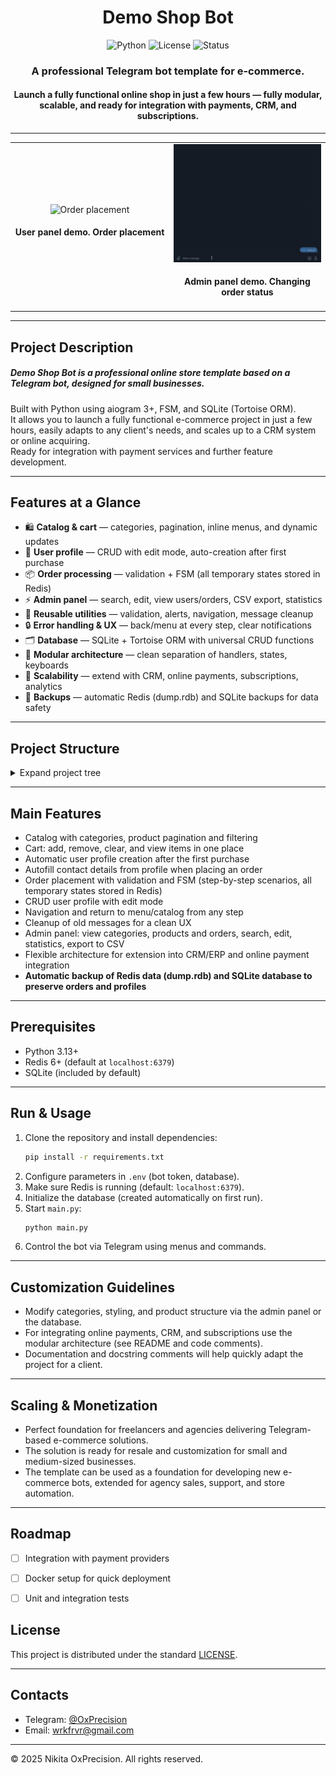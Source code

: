 <div align="center">

# Demo Shop Bot

![Python](https://img.shields.io/badge/Python-3.13+-blue.svg) ![License](https://img.shields.io/badge/License-MIT-green.svg) ![Status](https://img.shields.io/badge/Status-Active-success.svg)


### A professional Telegram bot template for e-commerce.
#### Launch a fully functional online shop in just a few hours — fully modular, scalable, and ready for integration with payments, CRM, and subscriptions.

</div>

---


<table align="center">
  <tr>
    <td align="center" width="550">
      <img src="assets/admin.gif" width="400" alt="Order placement"/><br/>
      <h4> <b>User panel demo. Order placement</b> </h4>
    </td>
    <td align="center" width="550">
      <img src="assets/user.gif" width="400" alt="Admin panel"/><br/>
      <h4>Admin panel demo. Changing order status</h4>
    </td>
  </tr>
</table>

---

## Project Description

##### **Demo Shop Bot** is a professional online store template based on a Telegram bot, designed for small businesses.  
Built with Python using aiogram 3+, FSM, and SQLite (Tortoise ORM).  
It allows you to launch a fully functional e-commerce project in just a few hours, easily adapts to any client's needs, and scales up to a CRM system or online acquiring.  
Ready for integration with payment services and further feature development.

---


## Features at a Glance

- 🛍 **Catalog & cart** — categories, pagination, inline menus, and dynamic updates  
- 👤 **User profile** — CRUD with edit mode, auto-creation after first purchase  
- 📦 **Order processing** — validation + FSM (all temporary states stored in Redis)  
- ⚡ **Admin panel** — search, edit, view users/orders, CSV export, statistics  
- 🔄 **Reusable utilities** — validation, alerts, navigation, message cleanup  
- 🔒 **Error handling & UX** — back/menu at every step, clear notifications  
- 🗂 **Database** — SQLite + Tortoise ORM with universal CRUD functions  
- 🧩 **Modular architecture** — clean separation of handlers, states, keyboards  
- 🚀 **Scalability** — extend with CRM, online payments, subscriptions, analytics  
- 💾 **Backups** — automatic Redis (dump.rdb) and SQLite backups for data safety  


---


## Project Structure

<details>
<summary>Expand project tree</summary>

```
Demo_Shop_Bot/
├── .venv/
├── assets/
├── backups/
├── bot/
│   ├── handlers/
│   │    ├── admin_handlers/
│   │    │     ├── __init__.py
│   │    │     ├── add_category.py
│   │    │     ├── add_product.py
│   │    │     ├── admin_access.py
│   │    │     ├── admin_catalog.py
│   │    │     ├── admin_common.py
│   │    │     ├── admin_help.py
│   │    │     ├── admin_orders.py
│   │    │     ├── admin_stats.py
│   │    │     ├── delete_product.py
│   │    │     ├── edit_category.py
│   │    │     ├── edit_product.py
│   │    │     ├── search_order.py
│   │    │     └── search_product.py
│   │    ├── user_handlers/
│   │    │     ├── __init__.py
│   │    │     ├── user_cart.py
│   │    │     ├── user_catalog.py
│   │    │     ├── user_checkout.py
│   │    │     ├── user_common.py
│   │    │     ├── user_help.py
│   │    │     ├── user_menu.py
│   │    │     ├── user_orders.py
│   │    │     └── user_profile.py
│   │    └── __init__.py
│   ├── keyboards/
│   │    ├── admin/
│   │    │     ├── __init__.py
│   │    │     ├── admin_menu.py
│   │    │     ├── catalog_keyboards.py
│   │    │     ├── help_keyboard.py
│   │    │     ├── order_keyboards.py
│   │    │     └── stats_kb.py
│   │    └── user/
│   │          ├── __init__.py
│   │          ├── order_keyboards.py
│   │          ├── user_cart_keyboards.py
│   │          ├── user_catalog_keyboards.py
│   │          ├── user_checkout_keyboards.py
│   │          ├── user_common_keyboards.py
│   │          ├── user_main_menu.py
│   │          └── user_profile_keyboards.py
│   ├── states/
│   │    ├── admin_states/
│   │    │     ├── __init__.py
│   │    │     ├── category_states.py
│   │    │     ├── order_states.py
│   │    │     └── product_states.py
│   │    └── user_states/
│   │          ├── __init__.py
│   │          ├── order_states.py
│   │          └── profile_states.py
│   └── utils/
│        ├── admin_utils/
│        │     ├── __init__.py
│        │     ├── catalog_utils.py
│        │     └── order_utils.py
│        ├── user_utils/
│        │     ├── __init__.py
│        │     ├── universal_handlers.py
│        │     ├── user_cart_utils.py
│        │     ├── user_checkout_utils.py
│        │     ├── user_common_utils.py
│        │     ├── user_orders_utils.py
│        │     ├── user_profile_utils.py
│        │     └── validators.py
│        ├── common_utils.py
│        └── constants.py
├── config_data/
│   ├── __init__.py
│   ├── bot_instance.py
│   └── env.py
├── database/
│   ├── __init__.py
│   ├── crud.py
│   ├── __init___db.py
│   └── models.py
├── services/
│   ├── i18n/
│   │    ├── __init__.py
│   │    ├── middleware.py
│   │    └── translations.py
│   ├── locales/
│   │    ├── en
│   │    │   ├── __init__.py
│   │    │   └── en.json
│   │    ├── ru
│   │    │   ├── __init__.py
│   │    │   └── ru.json
│   │    └── __init__.py
│   ├── __init__.py
│   └── locale_repo.py
├── .env
├── .gitignore
├── dump.rdb
├── LICENSE
├── main.py
├── README.md
├── requirements.txt
└── shop.db
```
</details>

---

## Main Features

- Catalog with categories, product pagination and filtering  
- Cart: add, remove, clear, and view items in one place  
- Automatic user profile creation after the first purchase  
- Autofill contact details from profile when placing an order  
- Order placement with validation and FSM (step-by-step scenarios, all temporary states stored in Redis)  
- CRUD user profile with edit mode  
- Navigation and return to menu/catalog from any step  
- Cleanup of old messages for a clean UX  
- Admin panel: view categories, products and orders, search, edit, statistics, export to CSV  
- Flexible architecture for extension into CRM/ERP and online payment integration  
- **Automatic backup of Redis data (dump.rdb) and SQLite database to preserve orders and profiles**

---

## Prerequisites

- Python 3.13+  
- Redis 6+ (default at `localhost:6379`)  
- SQLite (included by default)

---

## Run & Usage

1. Clone the repository and install dependencies:
    ```bash
    pip install -r requirements.txt
    ```
2. Configure parameters in `.env` (bot token, database).  
3. Make sure Redis is running (default: `localhost:6379`).  
4. Initialize the database (created automatically on first run).  
5. Start `main.py`:
    ```bash
    python main.py
    ```
6. Control the bot via Telegram using menus and commands.

---

## Customization Guidelines

- Modify categories, styling, and product structure via the admin panel or the database.  
- For integrating online payments, CRM, and subscriptions use the modular architecture (see README and code comments).  
- Documentation and docstring comments will help quickly adapt the project for a client.  

---

## Scaling & Monetization

- Perfect foundation for freelancers and agencies delivering Telegram-based e-commerce solutions.
- The solution is ready for resale and customization for small and medium-sized businesses.  
- The template can be used as a foundation for developing new e-commerce bots, extended for agency sales, support, and store automation.  

---

## Roadmap

- [ ] Integration with payment providers

- [ ] Docker setup for quick deployment

- [ ] Unit and integration tests


## License

This project is distributed under the standard [LICENSE](LICENSE).

---

## Contacts


- Telegram: [@OxPrecision](https://t.me/OxPrecision)
- Email: wrkfrvr@gmail.com

---

© 2025 Nikita OxPrecision. All rights reserved.



